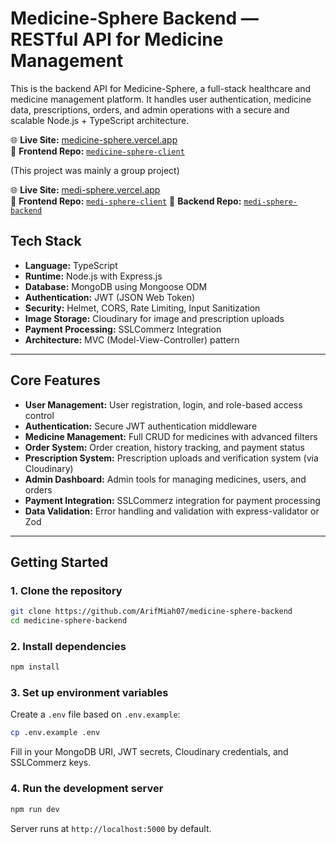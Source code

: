 # Medicine-Sphere Backend — RESTful API for Medicine Management

This is the backend API for Medicine-Sphere, a full-stack healthcare and medicine management platform. It handles user authentication, medicine data, prescriptions, orders, and admin operations with a secure and scalable Node.js + TypeScript architecture.

🌐 **Live Site:** [medicine-sphere.vercel.app](medi-sphere-one.vercel.app/)  
📁 **Frontend Repo:** [`medicine-sphere-client`](https://github.com/ArifMiah07/medicine-sphere-client)
<!--📁 **Backend Repo:** [`medicine-sphere-backend`](https://github.com/ArifMiah07/medicine-sphere-backend)-->

(This project was mainly a group project)

🌐 **Live Site:** [medi-sphere.vercel.app](https://medi-sphere-five.vercel.app/)  
📁 **Frontend Repo:** [`medi-sphere-client`](https://github.com/Faey2023/medi-sphere)
📁 **Backend Repo:** [`medi-sphere-backend`](https://github.com/farrdin/medi-sphere-backend)


## Tech Stack

- **Language:** TypeScript
- **Runtime:** Node.js with Express.js
- **Database:** MongoDB using Mongoose ODM
- **Authentication:** JWT (JSON Web Token)
- **Security:** Helmet, CORS, Rate Limiting, Input Sanitization
- **Image Storage:** Cloudinary for image and prescription uploads
- **Payment Processing:** SSLCommerz Integration
- **Architecture:** MVC (Model-View-Controller) pattern

---

## Core Features

- **User Management:** User registration, login, and role-based access control
- **Authentication:** Secure JWT authentication middleware
- **Medicine Management:** Full CRUD for medicines with advanced filters
- **Order System:** Order creation, history tracking, and payment status
- **Prescription System:** Prescription uploads and verification system (via Cloudinary)
- **Admin Dashboard:** Admin tools for managing medicines, users, and orders
- **Payment Integration:** SSLCommerz integration for payment processing
- **Data Validation:** Error handling and validation with express-validator or Zod

---

## Getting Started

### 1. Clone the repository

```bash
git clone https://github.com/ArifMiah07/medicine-sphere-backend
cd medicine-sphere-backend
```

### 2. Install dependencies

```bash
npm install
```

### 3. Set up environment variables

Create a `.env` file based on `.env.example`:

```bash
cp .env.example .env
```

Fill in your MongoDB URI, JWT secrets, Cloudinary credentials, and SSLCommerz keys.

### 4. Run the development server

```bash
npm run dev
```

Server runs at `http://localhost:5000` by default.

